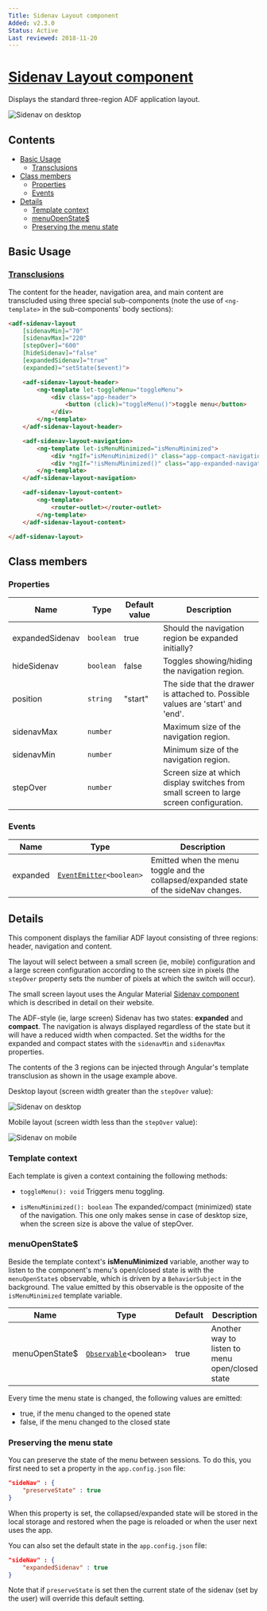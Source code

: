 ```yaml
---
Title: Sidenav Layout component
Added: v2.3.0
Status: Active
Last reviewed: 2018-11-20
---
```


# [Sidenav Layout component](../../../lib/core/layout/components/sidenav-layout/sidenav-layout.component.ts "Defined in sidenav-layout.component.ts")

Displays the standard three-region ADF application layout.

![Sidenav on desktop](../../docassets/images/sidenav-layout.png)

## Contents

*   [Basic Usage](#basic-usage)
    *   [Transclusions](#transclusions)
*   [Class members](#class-members)
    *   [Properties](#properties)
    *   [Events](#events)
*   [Details](#details)
    *   [Template context](#template-context)
    *   [menuOpenState$](#menuopenstate)
    *   [Preserving the menu state](#preserving-the-menu-state)

## Basic Usage

### [Transclusions](../../user-guide/transclusion.md)

The content for the header, navigation area, and main content are transcluded using three special
sub-components (note the use of `<ng-template>` in the sub-components' body sections):

```html
<adf-sidenav-layout
    [sidenavMin]="70"
    [sidenavMax]="220"
    [stepOver]="600"
    [hideSidenav]="false"
    [expandedSidenav]="true"
    (expanded)="setState($event)">

    <adf-sidenav-layout-header>
        <ng-template let-toggleMenu="toggleMenu">
            <div class="app-header">
                <button (click)="toggleMenu()">toggle menu</button>
            </div>
        </ng-template>
    </adf-sidenav-layout-header>

    <adf-sidenav-layout-navigation>
        <ng-template let-isMenuMinimized="isMenuMinimized">
            <div *ngIf="isMenuMinimized()" class="app-compact-navigation"></div>
            <div *ngIf="!isMenuMinimized()" class="app-expanded-navigation"></div>
        </ng-template>
    </adf-sidenav-layout-navigation>

    <adf-sidenav-layout-content>
        <ng-template>
            <router-outlet></router-outlet>
        </ng-template>
    </adf-sidenav-layout-content>

</adf-sidenav-layout>
```

## Class members

### Properties

| Name | Type | Default value | Description |
| --- | --- | --- | --- |
| expandedSidenav | `boolean` | true | Should the navigation region be expanded initially? |
| hideSidenav | `boolean` | false | Toggles showing/hiding the navigation region. |
| position | `string` | "start" | The side that the drawer is attached to. Possible values are 'start' and 'end'. |
| sidenavMax | `number` |  | Maximum size of the navigation region. |
| sidenavMin | `number` |  | Minimum size of the navigation region. |
| stepOver | `number` |  | Screen size at which display switches from small screen to large screen configuration. |

### Events

| Name | Type | Description |
| --- | --- | --- |
| expanded | [`EventEmitter`](https://angular.io/api/core/EventEmitter)`<boolean>` | Emitted when the menu toggle and the collapsed/expanded state of the sideNav changes. |

## Details

This component displays the familiar ADF layout consisting of three regions: header, navigation
and content.

The layout will select between a small screen (ie, mobile) configuration and a large screen
configuration according to the screen size in pixels (the `stepOver` property sets the
number of pixels at which the switch will occur).

The small screen layout uses the Angular Material [Sidenav component](https://material.angularjs.org/latest/api/directive/mdSidenav) which is
described in detail on their website.

The ADF-style (ie, large screen) Sidenav has two states: **expanded** and **compact**.
The navigation is always displayed regardless of the state but it will have a reduced width
when compacted. Set the widths for the expanded and compact states with the `sidenavMin` and
`sidenavMax` properties.

The contents of the 3 regions can be injected through Angular's template transclusion as shown
in the usage example above.

Desktop layout (screen width greater than the `stepOver` value):

![Sidenav on desktop](../../docassets/images/sidenav-layout.png)

Mobile layout (screen width less than the `stepOver` value):

![Sidenav on mobile](../../docassets/images/sidenav-layout-mobile.png)

### Template context

Each template is given a context containing the following methods:

*   `toggleMenu(): void`
    Triggers menu toggling.

*   `isMenuMinimized(): boolean`
    The expanded/compact (minimized) state of the navigation. This one only makes sense in case of desktop size, when the screen size is above the value of stepOver.

### menuOpenState$

Beside the template context's **isMenuMinimized** variable, another way to listen to the component's menu's open/closed state is with the `menuOpenState$` observable, which is driven by a `BehaviorSubject` in the background. The value emitted by this observable is the opposite of the `isMenuMinimized` template variable.

| Name           | Type                                                                          | Default | Description                                     |
| -------------- | ----------------------------------------------------------------------------- | ------- | ----------------------------------------------- |
| menuOpenState$ | [`Observable`](http://reactivex.io/documentation/observable.html)\<boolean> | true    | Another way to listen to menu open/closed state |

Every time the menu state is changed, the following values are emitted:

*   true, if the menu changed to the opened state
*   false, if the menu changed to the closed state

### Preserving the menu state

You can preserve the state of the menu between sessions. To do this, you first need to
set a property in the `app.config.json` file:

```json
"sideNav" : {
    "preserveState" : true
}
```

When this property is set, the collapsed/expanded state will be stored in the local storage
and restored when the page is reloaded or when the user next uses the app.

You can also set the default state in the `app.config.json` file:

```json
"sideNav" : {
    "expandedSidenav" : true
}
```

Note that if `preserveState` is set then the current state of the sidenav (set by the user)
will override this default setting.
